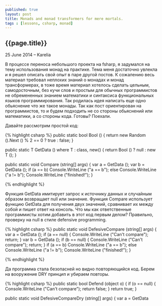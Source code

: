 ```yaml
---
published: true
layout: post
title: Monads and monad transformers for mere mortals.
tags : [lessons, csharp, monad]
---
```


## {{page.title}}

<p class="meta">25 June 2014 &#8211; Karelia</p>

В процессе переноса небольшого проекта на fsharp, я задумался на тему использования монад на практике. Тема меня достаточно увлекла и я решел описать свой опыт в паре другой постов. К сожалению весь материал требовал неплохих знаний о монадах и монад трансформерах, в тоже время материал хотелось сделать цельным, самодосточным, без кучи слов и простым для обычных программистов не обремененных знанием математики и синтаксиса функциональных языков программирования. Так родилась идея написать еще одно обьяснение что же такое монады. Так как пост ориентирован на программистов, то и будем подходить не со стороны обьяснений или математики, а со стороны кода. Готовы? Поехали.

Давайте рассмотрим простой код:

{% highlight csharp %}
public static bool Bool ()
{
	return new Random ().Next () % 2 == 0 ? true : false;
}

public static T GetData<T> () 
	where T : class, new()
{
	return Bool () ? null : new T ();
}

public static void Compare (string[] args)
{
	var a = GetData<Object> ();
	var b = GetData<Object> ();
	if (a == b)
		Console.WriteLine ("a == b");
	else
		Console.WriteLine ("a != b");
	Console.WriteLine ("finished!");
}

{% endhighlight %}

Функция GetData имитирует запрос к источнику данных и случайным образом возвращает null или значение. Функция Compare использует функцию GetData для получения двух значений, сравнивает их между собой и пишет ответ на консоль.
Что мы как ответственные программисты хотим добавить в этот код первым делом? Правильно, проверку на null в стиле defensive programming.

{% highlight csharp %}
public static void DefesiveCompare (string[] args)
{
	var a = GetData<Object> ();
	if (a == null) {
		Console.WriteLine ("Can't compare");
		return;
	}
	var b = GetData<Object> ();
	if (b == null) {
		Console.WriteLine ("Can't compare");
		return;
	}
	if (a == b)
		Console.WriteLine ("a == b");
	else
		Console.WriteLine ("a != b");
	Console.WriteLine ("finished!");
}

{% endhighlight %}

Да программа стала безопасней но видно повторяющийся код. Берем на вооружение DRY принцип и убираем повторы.

{% highlight csharp %}
public static bool Defend (object o)
{
	if (o == null) {
		Console.WriteLine ("Can't compare");
		return false;
	}
	return true;
}

public static void DefesiveCompareDry (string[] args)
{
	var a = GetData<Object> ();
	if (Defend (a))
		return;
	var b = GetData<Object> ();
	if (Defend (b))
		return;
	if (a == b)
		Console.WriteLine ("a == b");
	else
		Console.WriteLine ("a != b");
	Console.WriteLine ("finished!");
}
{% endhighlight %}

Стало немного лучше, но все равно после каждого выхова надо добавлять проверку if. Давайте попробуем убрать управление потоком исполнения в функцию Defend.

{% highlight csharp %}
public static string Defend (object a, Func<object, string> f)
{
	return a == null ? "Can't compare" : f (a);
}

public static void DefesiveCompareDry2 (string[] args)
{
	var res = Defend (GetData<Object> (), 
		          (a) => Defend (GetData<Object> (), 
			          (b) => a == b ? "a == b" : "a != b"));

	Console.WriteLine (res);
	Console.WriteLine ("finished!");
}
{% endhighlight %}

Выглядит замечательно, но есть проблема в том, что если мы будем использовать как значение например тип Test, то информация о нем пропадет и мы не сможем использовать его свойства и методы.

{% highlight csharp %}
class Test
{
	public Test ()
	{

	}
	public string Text(){
		return "test";
	}

}
public static void Test(){
	Defend2(new Test(), a=>a.Text());
	// System.Object does not contain a defenition for Text
}
{% endhighlight %}
Попробуем обойти эту проблемы с помощью переменных типа. 
{% highlight csharp %}
public static T Defend2Generic<T> (T a, Func<T, T> f)
	where T: class//applied only for TA which can be null
{
	return a == null ? "Can't compare" : f (a);
}
{% endhighlight %}
Хм новая ошибка, дело в том, что мы пытаемся вернуть строку вместо типа Test. Что делать? А давайте создадим тип Check<T> который будет содежрать или значение или строку с ошибкой.
{% highlight csharp %}
public class Check<T> where T : class
{
	public Check (String errorMessage)
	{
		IsFailed = true;
		FailMesssage = errorMessage;
	}

	public Check (T val)
	{
		Value = val;
	}

	public bool IsFailed {
		get;
		private set;
	}

	public string FailMesssage {
		get;
		private set;
	}

	public T Value {
		get;
		private set;
	}

	public override string ToString ()
	{
		return string.Format (
			"[Check: IsFailed={0}, FailMesssage={1}, Value={2}]",
			 IsFailed, 
			 FailMesssage, 
			 Value);
	}
}

public static Check<TB> Defend<TA,TB> (TA a, Func<TA, TB> f)
			where TA : class
			where TB : class//applied only for TB and TA which can be null
{
	return a == null 
		? new Check<TB> ("Can't compare") 
		: new Check<TB> (f (a));
}
{% endhighlight %}
Вроде выглядит красиво. Попробуем в деле.
{% highlight csharp %}
public static void DefesiveCompareGeneric2 (string[] args)
{
	//expected Check<Test> but Check<Check<Test>>
	Check<Test> res = Defend2Generic2 (GetData<Test> (),
		a => Defend2Generic2 (GetData<Test> (),
			          b => a == b ? a : b));

	Console.WriteLine (res);
	Console.WriteLine ("finished!\n");
}
{% endhighlight %}
Опять проблема, вместо того чтобы вернуть в res тип Check<Test> туда приходит тип Check<Check<Tese>>. Попробуем изменить немного логику работы чтобы предотвратить эту ошибку.
{% highlight csharp %}
public class Check2<T>
	where T : class
{
	private Check2 (T val)
	{
		Value = val;
	}

	public static Check2<T> Success (T val)
	{
		return new Check2<T> (val){ IsFailed = false };
	}

	public static Check2<T> Fail ()
	{
		return new Check2<T> (null){ IsFailed = true };
	}

	public bool IsFailed {
		get;
		private set;
	}

	public T Value {
		get;
		private set;
	}

	public override string ToString ()
	{
		return string.Format (
			"[Check: IsFailed={0}, Value={2}]", 
			IsFailed, 
			Value);
	}
}

public static Check2<TB> Defend<TA,TB> (Check2<TA> a, Func<TA, Check2<TB>> f)
	where TA : class//applied only for TA which can be null
	where TB : class//applied only for TB which can be null
{
	return a.IsFailed ? Check2<TB>.Fail () : f (a.Value);
}

public static Func<Check2<T>> Lift<T> (Func<T> f)
	where T : class
{
	return () => {
		var res = f ();
		return res == null ? Check2<T>.Fail () : Check2<T>.Success (res);
	};
}
{% endhighlight %}
Теперь проверка на нулл происходит в функции лифт, задача которой преобразовать функциюю возвращающую T в фукцию возвращающую Check<T>. Проблема решена. Можно думать об этом так: есть обычные функции и есть наша функция дефенд. Но для того чтобы фукция дефенд могла работаь с нашими фукциями их надо адаптировать. Вот как раз адаптацией функция lift и занимается. Проверяем.
{% highlight csharp %}
public static void DefesiveCompare (string[] args)
{
	var getData = Lift<Test> (GetData<Test>);
	Check2<Test> res = Defend<Test,Test> (getData (),
		                   a => Defend<Test,Test> (getData (),
			                   b => a == b ? a : b));
	//unable to cast Test to Check<Test>
	Console.WriteLine (res);
	Console.WriteLine ("finished!\n");
}
{% endhighlight %}
Опять проблема, концовка вида b => a == b ? a : b возвращает тип Test который не адаптирован к функции Defend. Напишем простую вспомогательную функцию Return, которую будем дергать в самом конце и немного отрефакторим код.
{% highlight csharp %}
public class Check3<T>
{
	private Check3 (T val)
	{
		Value = val;
	}

	public static Check3<T> Success (T val)
	{
		return new Check3<T> (val){ IsFailed = false };
	}

	public static Check3<T> Fail ()
	{
		return new Check3<T> (default(T)){ IsFailed = true };
	}

	public bool IsFailed {
		get;
		private set;
	}

	public T Value {
		get;
		private set;
	}

	public override string ToString ()
	{
		return string.Format (
			"[Check: IsFailed={0}, Value={1}]", 
			IsFailed, 
			Value);
	}
}

public static Check3<TB> Defend<TA,TB> (Check3<TA> a, Func<TA, Check3<TB>> f)
{
	return a.IsFailed ? Check3<TB>.Fail () : f (a.Value);
}

public static Func<Check3<T>> Lift2<T> (Func<T> f)
	where T : class
{
	return () => {
		var res = f ();
		return res == null ? Check3<T>.Fail () : Check3<T>.Success (res);
	};
}

public static Check3<T> Return <T> (T val)
{
	return Check3<T>.Success (val);
}

public static void DefesiveCompare (string[] args)
{
	var getData = Lift2<Test> (GetData<Test>);
	Check3<Test> res = Defend<Test,Test> (getData (), 
		                   a => Defend<Test,Test> (getData (), 
			                   b => Return (a == b ? a : b)));

	Console.WriteLine (res);
	Console.WriteLine ("finished!");
}
{% endhighlight %}
Ура все заработало! Итак что мы имеем: тип обертку Check над T, две функции Defend, Return и все это вместе позволяет нам писать защищенный код без кучи if проверок. На самом деле мы можем определить другой враппер класс и описать функцию return и defend над ним и получить довольно интересные возможности по исполнению dry кода в цепочке функций. На самом деле возможностей у этого паттерна намного больше и он давно известен под названием монада, вот только функция defend там называется bind. 
Вот только есть один недостаток: очень уж неудобно записывать подобным образом код в виде вложенных функций. К счастью решение есть. В некоторых языках есть поддержка монадического синтаксиса, например в csharp это linq queries, в Haskell Do нотация, в fsharp computation expressions. К слову сказать возможности computation expressions выходят далеко за пределы монад, но об этом в другой раз. Давайте попробуем адаптировать наш код под linq expressions для этого нам надо над нашим враппер типом описать статическую екстеншн функцию SelectMany. Экстеншн функция это статическая функция которую можно подцепить к существующему классу. Давайте ее определим и заодно отрефакторим код:

{% highlight csharp %}
public class Check<T>
{
	private Check (T val)
	{
		Value = val;
	}

	public static Check<T> Success (T val)
	{
		return new Check<T> (val){ IsFailed = false };
	}

	public static Check<T> Fail ()
	{
		return new Check<T> (default(T)){ IsFailed = true };
	}

	public bool IsFailed {
		get;
		private set;
	}

	public T Value {
		get;
		private set;
	}

	public override string ToString ()
	{
		return string.Format (
			"[Check: IsFailed={0}, Value={1}]", 
			IsFailed, 
			Value);
	}
}

public static class CheckMonad
{
	public static Check<T> Return<T> (this T value)
	{
		return Check<T>.Success (value);
	}

	public static Check<U> Bind<T, U> (this Check<T> m, Func<T, Check<U>> k)
	{
		return m.IsFailed ? Check<U>.Fail () : k (m.Value);
	}

	public static Func<Check<T>> Lift<T> (Func<T> f)
		where T : class
	{
		return () => {
			var res = f ();
			return res == null ? Check<T>.Fail () : Check<T>.Success (res);
		};
	}

	public static Check<V> SelectMany<T, U, V> (
		this Check<T> id,
		Func<T, Check<U>> k,
		Func<T, U, V> s)
	{
		return id.Bind (x => k (x).Bind (y => s (x, y).Return ()));
	}
}

class Test
{
	public Test ()
	{

	}
}

class MainClass
{
	public static bool Bool ()
	{
		return new Random ().Next () % 2 == 0 ? true : false;
	}

	public static T GetData<T> () 
		where T : class, new()
	{
		return Bool () ? null : new T ();
	}

	static void Main (string[] args)
	{
		var getData = CheckMonad.Lift<Test> (GetData<Test>);
		var res = 
			from a in getData ()
			from b in getData ()
			select a == b ? a : b;

		Console.WriteLine (res);
		Console.WriteLine ("finished!");
	}
}
{% endhighlight %}
Вот теперь все в порядке. И подобным образом мы можем определить другие монады например async которая позволит нам выполнять наш код асинхронно(мы ее напишем чуть позже). Мир чудесен. Но не в нашем туториале. Одно из достоинств монад в том что описав код над монадой, мы можем его запускать поверх других монад до тех пор пока монада внутри себя проносит тот же тип. Например сравните код для монады Async
{% highlight csharp %}
var getData = AsyncMonad.Lift (GetData);
var res = 
	from a in getData ()
	from b in getData ()
	select a.Substring (0, 10) + b.Substring (10, 20);
{% endhighlight %}
и монады Check
{% highlight csharp %}
var getData = CheckMonad.Lift (GetData);
var res = 
	from a in getData ()
	from b in getData ()
	select a.Substring (0, 10) + b.Substring (10, 20);
{% endhighlight %}
Очень круто но есть проблема с композицией монад. Допестим хотелось бы нам заставить работать функции которые возвращают Async<Check<T>> с нашим красивым синтаксисом. Однако наша фунция Bind в типе Async ничего не знают о вложенном типе Check, поэтому наш красивый код работать не будет, наша функция bind развернет только Async и вернет Сheck<T> вместо T. Вот тут в дело вступают монад трансформеры. Что такое монад трансформер? Это такая штука которая беря на вход неизвестную монаду добавляет к ней функциональность известной трансформеру монады и в результате получаем комбинированную монаду. Допустим в нашем случае к монадам Async<T> и Check<T> которые мы не можем использовать вместе, мы можем написать монад трансформеры AsyncT<T,ParеntMonad> и CheckT<T, ParentMonad> и для нашего случая Async<Check<T>> мы спокойно можем сделать что то типа такого:
{% highlight csharp %}
var getData = CheckT<T, Async<T>>.LiftT (AsyncMonad.Lift (GetData));
var res = 
	from a in getData ()
	from b in getData ()
	select a.Substring (0, 10) + b.Substring (10, 20);
{% endhighlight %}
Обычно все туториалы в этом месте оканчиваются словами о том что подбные штуки есть в Хаскелл и Скала, но в C# нету higher kinded types и тут их реализовать невозможно. Занавес. Но мы то прожженные SharePoint энтерпрайз разработчики, мы не знаем слов любви и жалости. Заказчику НАДО значит надо. Ок давайте посмотрим на эту проблему поближе. Мы разберем типичный пример. На самом деле он не показателен, так как конкретно эту проблему можно обойти несколькими способами, но мы решим ее механизмом который позволит в дальнейшем решить проблему трансформеров. Итак есть интерфейс:
{% highlight csharp %}
interface IFunctor<T> {
	T<B> FMap<A, B>(Func<A, B> f, T<A> a);
}
{% endhighlight %}
На первый взгляд ничего подозрительного, у нас есть контейнерный тип и далее мы определяем сигнатуру требуемого метода который применяет функцию над типом A к завернутому в T типу A и оборачивает результат функции типа B в контейнерный тип T. Все хорошо за искоючением того что в c# нельзя задать подобный тип T. Как видно из кода тип T является генериком T<_> и тут то собака и порылась. Я не буду обьяснять суть проблемы, тут проще взять и скопировать определение функтора данное выше и попробовать решить проблему самим в ide. Это отличная головолмка. И сразу становиться все ясно.
Попроовали? Решили? Отлично. Можете дальше не читать. Теперь решим вместе.
В чем суть типа T в нашем интерфейсе? Зачем он нужен, а нужен он для того чтобы пометить входящий и выходящий контейнеры одним маркером и наложить ограничение на то, что они должны быть одним и темже генерик типом. Чтобы не получилось что на входе List<AType>, а на выходе Check<BType>. Ок задача ясна пометить генерик тип негенерик типом. Как сделать? Да просто:
{% highlight csharp %}
public abstract class Wrapper
{
	private Wrapper ()
	{
		
	}

	public class WrapperImpl<T> : Wrapper
	{
	}
}
{% endhighlight %}
Хм интересно. Давайте подумаем какую гарантию нам это дает. А дает оно нам гарантию того что инстанс типа Wrapper всегда будет инстансом типа WrapperImpl, единственное в чем надо быть уверенными так это в том что при апкасте мы не промажем с типом сдержащимся в WrapperImpl. Давайте введем специальный тип контейнер для информации о генерик типе и немного перепишем определение враппер типа. 
{% highlight csharp %}
public interface IGeneric<T, TCONTAINER>
{

}
public class Wrapper{
	public class WrapperImpl<T> : Wrapper, IGeneric<T, Wrapper>
	{

	}
}
{% endhighlight %}
Ну и теперь добавить безопасный хелпер метод для кастов.
{% highlight csharp %}
public static class GenericExts
{
	public static TM UpCast<T, TM, TMB> (this IGeneric<T, TMB> m)
		where TM : IGeneric<T, TMB>
	{
		return (TM)m;//safe for single inheritance
	}

	public static IGeneric<T, TMB> DownCast<T, TM, TMB> (this TM m)
		where TM : IGeneric<T, TMB>
	{
		return (TM)m;//safe for single inheritance
	}
}
{% endhighlight %}
Ну и с учетом выше написанного перепишем определение интерфейса для функтора
{% highlight csharp %}
public interface IFunctor<T>
{
	CB FMap<A, B, CA, CB> (Func<A, B> f, CA a)
		where CA : IGeneric<A, T>
		where CB : IGeneric<B, T>;
}
{% endhighlight %}
Вуаля, ловкость пальцев и никакого обмана. Единственное условие, это следовать петтерну одиночного наследника, чтобы одним маркером нельзя было маркировать несколько классов. Давайте соберем все вместе и посмотрим работает ли.
{% highlight csharp %}
//	interface IFunctor<T<_>> {
//		T<B> FMap<A, B>(Func<A, B> f, T<A> a);
//	}
public interface IGeneric<T, TCONTAINER>
{

}

public static class GenericExts
{
	public static TM UpCast<T, TM, TMB> (this IGeneric<T, TMB> m)
		where TM : IGeneric<T, TMB>
	{
		return (TM)m;//safe for single inheritance
	}

	public static IGeneric<T, TMB> DownCast<T, TM, TMB> (this TM m)
		where TM : IGeneric<T, TMB>
	{
		return (TM)m;//safe for single inheritance
	}
}

public interface IFunctor<T>
{
	CB FMap<A, B, CA, CB> (Func<A, B> f, CA a)
		where CA : IGeneric<A, T>
		where CB : IGeneric<B, T>;
}

public interface IFunctorSelf<TGENERIC, TSELF, TVALUE>
	where TSELF : IGeneric<TVALUE, TGENERIC>
{
	CB FMap<B, CB> (Func<TVALUE, B> f)
		where CB : IGeneric<B, TGENERIC>;
}

public abstract class Wrapper
{
	private Wrapper ()
	{
		
	}

	public class WrapperImpl<T> : 
				Wrapper, 
				IGeneric<T, Wrapper>, 
				IFunctorSelf<Wrapper, WrapperImpl<T> , T>
	{
		#region IFunctorSelf implementation

		public CB FMap<B, CB> (Func<T, B> f) where CB : IGeneric<B, Wrapper>
		{
			var res = new WrapperImpl<B> (f (Value));
			return res.Cast<B, CB,Wrapper> ();
		}

		#endregion

		public WrapperImpl (T val)
		{
			Value = val;
		}

		public T Value {
			get;
			set;
		}


	}
}
class MainClass
{
	public static void Main (string[] args)
	{
		var a = new Wrapper.WrapperImpl<int> (1);
		var b = a.FMap<int, Wrapper.WrapperImpl<int>> (x => -x);
		Console.WriteLine ("Value is: " + b.Value);
		Console.ReadLine ();
	}
}
{% endhighlight %}
Ура. Мы сорвали джек пот, пора просить добавку к зарплате у начальства.
Теперь у нас есть все, чтобы для начала определить интерфейс для монад и наслждаться полиморфным кодом над ними, а также получить возможность их композиции.
{% highlight csharp %}
public interface IMonad<T, TMI>
{
	IMonad<TB,TMI> Return<TB> (TB val);
	IMonad<TB,TMI> Bind<TB> (Func<T, IMonad<TB,TMI>> f);
}
public static class MonadSyntax
{
	public static TM Cast<T, TM, TMB> (this IMonad<T, TMB> m)
		where TM : IMonad<T, TMB>
	{
		return (TM)m;//safe for single inheritance
	}

	public static IMonad<V, TMI> SelectMany<T, TMI, U, V> 
	(
		this IMonad<T, TMI> id,
		Func<T, IMonad<U, TMI>> k,
		Func<T, U, V> s)
	{
		return id.Bind (x => k (x).Bind (y => id.Return (s (x, y))));
	}
}
{% endhighlight %}
На данный момент в коде должно быть все понятно, мы взяли идею из функтора применили к интерефейсу для монад, который содержит определение методов bind и return. Теперь мы можем переписать Check монаду на основе этого интерфейса и реализовать Async монаду. Async монада может послужить примером того как можно сделать монадическую обертку над существующим генерик типом, который не имплементирует интерфейс монады. В нашем случае Async<T> это просто обертка над типом Task<T> и можно думать, что это адаптер типа Task к монадическому интерфейсу.
{% highlight csharp %}
public class Check
{
	Check ()
	{

	}

	public class CheckM<T>: Check, IMonad<T, Check>
	{
		#region IMonad implementation

		public IMonad<TB, Check> Return<TB> (TB val)
		{
			return CheckM<TB>.Success (val);
		}

		public IMonad<TB, Check> Bind<TB> (Func<T, IMonad<TB, Check>> f)
		{
			return this.IsFailed ? CheckM<TB>.Fail () : f (this.Value);
		}

		#endregion

		CheckM (T val)
		{
			Value = val;
		}

		public static CheckM<T> Success (T val)
		{
			return new CheckM<T> (val){ IsFailed = false };
		}

		public static CheckM<T> Fail ()
		{
			return new CheckM<T> (default(T)){ IsFailed = true };
		}

		public bool IsFailed {
			get;
			private set;
		}

		public T Value {
			get;
			private set;
		}

		public override string ToString ()
		{
			return string.Format (
				"[Check: IsFailed={0}, Value={1}]", 
				IsFailed, 
				Value);
		}
	}
}

public static class CheckMonad
{
	public static Func<Check.CheckM<TB>> Lift<TB> (this Func<TB> f)
		where TB : class
	{
		return () => {
			var res = f ();
			return res == null 
				? Check.CheckM<TB>.Fail () 
				: Check.CheckM<TB>.Success (res);
		};
	}
}
public class Async
{
	Async ()
	{

	}

	public class AsyncM<T>: Async, IMonad<T, Async>
	{
		#region IMonad implementation

		public IMonad<TB, Async> Return<TB> (TB val)
		{
			return new AsyncM<TB>(Task<TB>.FromResult(val));
		}
		//helper method two tasks composition
		private static async Task<TB> BindTasks<TB> (
			Task<T> m, 
			Func<T, Task<TB>> f)
		{
			var r = await m;
			return await f(r);
		}

		public IMonad<TB, Async> Bind<TB> (Func<T, IMonad<TB, Async>> f)
		{
			return new AsyncM<TB>(BindTasks(this.Task, 
				(t) => f(t).CastM<TB, AsyncM<TB>, 
				Async>().Task));
		}

		#endregion

		public AsyncM (Task<T> val)
		{
			Task = val;
		}
		public Task<T> Task {
			get;
			set;
		}
	}
}

public static class AsyncMonad
{
	public static Func<Async.AsyncM<TB>> Lift<TB> (this Func<Task<TB>> f)
		where TB : class
	{
		return () => {
			var res =  f ();
			return new Async.AsyncM<TB>(res);
		};
	}
}
{% endhighlight %}
Ну Check тип мы уже видели что работает, а как там насчет Async<T>?
{% highlight csharp %}
class MainClass
{
	public static Task<String> GetData () 
	{
		return new WebClient().DownloadStringTaskAsync(
			new Uri("http://google.com")
		);
	}

	static void Main (string[] args)
	{
		var getData = AsyncMonad.Lift (GetData);
		var res = 
			from a in getData ()
			from b in getData ()
			select a.Substring(0,10) + b.Substring(10,20);
		var task = res.CastM<string, Async.AsyncM<string>, Async> ().Task;
		Console.WriteLine (task.Result);
		Console.WriteLine ("finished!");
		Console.ReadLine ();
	}
}
{% endhighlight %}
Удивительно я бы сказал, но оно работает. Итак полиморфные монады у нас в кармане, теперь приступим к трансформерам. Итак есть тип Async<Check<T>> который является монадой Async над типом Check<T>, но нам бы хотелось его превратить в монаду Async<Check<_>> над типом T. Как это сделать? Все просто надо завернуть Async<Check<T>> в монаду над типом T. Допустим назовем этот тип трансформером и для Check монады назовем его CheckT. В конце концов мы получим конструкцию вида CheckT<Async<Check<T>>> этакий трехслойный бутерброд. Главная фишка что этот CheckT реализует интерфейс не IMonad над Async<Check<T>>>, а Imonad над T. Еще раз повторим: CheckT это враппер для типов вида SomeOtherMonad<CheckMonad<T>> и функция Lift для CheckT будет преобразовывать функции возвращающие SomeMonad<T> в функции возвращающие CheckT<SomeOtherMonad<CheckMonad<T>>>. В функции return он будет завертывать значение в тип Check, а потом его передавать методу return класа SomeOtherMonad и на выходе кастить в себя. В Bind поведение чуть сложнее и вся магия происходит там, но суть таже. Наверное это сложнее описать словами чем кодом. Чтож давайте реализуем CheckT. Я для облегчения понимания решил разделить определение типов CheckedVal это просто тип контейнер. Check.CheckM это монада над CheckedVal и
CheckForT<TMI>.CheckT<T> это трансформер над CheckedVal. Хотя такое разделение излишне и тип CheckedVal должен быть включен в тип Check.CheckM.
Особое внимание в коде надо обратить на функцию bind и место где описан маркер обертываемой монады TMI. Он определен в типе маркере трансформера CheckForT<TMI>.CheckT<T>, а не в типе трансформера CheckForT.CheckT<T,TMI>. Это сделано для того чтобы при реалзации методов интерфейса монады, у нас не терялся тип обернутой монады. Так мы застраховались от выхова bind на функциях которые возвращают разные обернутые и трансформированные в CheckT монады. Это вызвало бы ошибку в рантайм. Итак вся магия здесь.
{% highlight csharp %}
public class CheckForT<TMI>
{
	CheckForT ()
	{

	}

	public class CheckT<T>: CheckForT<TMI>, IMonad<T, CheckForT<TMI>>
	{
		#region IMonad implementation

		public IMonad<TB, CheckForT<TMI>> Return<TB> (TB val)
		{
			return new CheckT<TB> (
				Value.Return<CheckedVal<TB>> (
					CheckedVal<TB>.Success (val)
				)
			);
		}

		private IMonad<CheckedVal<TB>,TMI> BindInternal<TB> (
			CheckedVal<T> check, 
			Func<T, IMonad<TB, CheckForT<TMI>>> f)
		{
			return check.IsFailed 
				? Value.Return<CheckedVal<TB>> (CheckedVal<TB>.Fail ()) 
				: f (check.Value).CastM<TB, CheckT<TB>,CheckForT<TMI>> ().Value;
		}

		public IMonad<TB, CheckForT<TMI>> Bind<TB> (
			Func<T, IMonad<TB, CheckForT<TMI>>> f)
		{
			var tmp = Value.Bind<CheckedVal<TB>> (
				check => BindInternal (check, f)
			);
			return new CheckT<TB> (tmp);
		}

		#endregion

		public CheckT (IMonad<CheckedVal<T>,TMI> val)
		{
			Value = val;
		}

		public IMonad<CheckedVal<T>,TMI> Value {
			get;
			private set;
		}
	}
}

public static class CheckMonad
{
	public static Func<Check.CheckM<TB>> Lift<TB> (this Func<TB> f)
		where TB : class
	{
		return () => {
			var res = f ();
			return new Check.CheckM<TB> (CheckedVal<TB>.ToCheck (res));
		};
	}

	public static Func<Check.CheckM<TB>> Lift<TB> (
		this Func<CheckedVal<TB>> f)
		where TB : class
	{
		return () => {
			var res = f ();
			return new Check.CheckM<TB> (res);
		};
	}

	public static Func<CheckForT<TMI>.CheckT<TB>> LiftT<TB,TMI> (
		this Func<IMonad<TB,TMI>> f)
		where TB : class
	{
		Func<IMonad<CheckedVal<TB>,TMI>> checkF = () => {
			var m = f ();
			return m.Bind (val => m.Return (CheckedVal<TB>.ToCheck (val)));
		};

		return () => {
			var monad = checkF ();
			return new CheckForT<TMI>.CheckT<TB> (monad);
		};
	}
}
{% endhighlight %}
Ну что пора показать заказчику рабочий код для Async<CheckedValue> монады.
{% highlight csharp %}
public static Task<String> GetData ()
{
	//return Task<String>.FromResult ((string)null);//for check tests
	return new WebClient ().DownloadStringTaskAsync (
		new Uri ("http://google.com")
	);
}

static void Main (string[] args)
{
	//expected Check<Test> but Check<Check<Test>>
	var getData = CheckMonad.LiftT (AsyncMonad.Lift (GetData));
	var res = 
		from a in getData ()
		from b in getData ()
		select a.Substring (0, 10) + b.Substring (10, 20);
	var checkT = res.CastM<string, CheckForT<Async>
					.CheckT<string>, CheckForT<Async> > ();
	var task = checkT
					.Value
					.CastM<	CheckedVal<string>, 
							Async.AsyncM<CheckedVal<string>>, Async> ()
					.Task;
	Console.WriteLine (task.Result);
	Console.WriteLine ("finished!");
	Console.ReadLine ();
}
{% endhighlight %}
Полный код [здесь](https://gist.github.com/ hodzanassredin/28c4208206d9d88908f5 "полный код"). Опять работает. Ну мы добились того о чем грезили все генетики последние годы, мы скрестили ужа с ежом. Причем одна из монад была просто оболчкой над существующим классом Task. В коде видно как неудобно разворачивать завернутиые в кучу оберток типы, но это можно исправить перенеся финальный код в синтаксис монады или создав хелпер методы. Я надеюсь материал был не шибко запутан и мой стиль подачи вас не напугал. В следующей часте будет интересней: посмотрим на отличия computation expressions от монад, обнаружим что монады являются тюринг полными и обсудим возможности их применения в области определения семантики для монадического синтаксиса. 